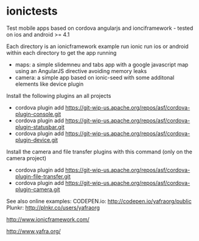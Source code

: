ionictests
==========

Test mobile apps based on cordova angularjs and ionciframework - tested on ios and android >= 4.1

Each directory is an ionicframework example
run ionic run ios or android within each directory to get the app running


* maps: a simple slidemneu and tabs app with a google javascript map using an AngularJS directive avoiding memory leaks
* camera: a simple app based on ionic-seed with some additonal elements like device plugin

Install the following plugins an all projects
* cordova plugin add https://git-wip-us.apache.org/repos/asf/cordova-plugin-console.git
* cordova plugin add https://git-wip-us.apache.org/repos/asf/cordova-plugin-statusbar.git
* cordova plugin add https://git-wip-us.apache.org/repos/asf/cordova-plugin-device.git

Install the camera and file transfer plugins with this command (only on the camera project)
* cordova plugin add https://git-wip-us.apache.org/repos/asf/cordova-plugin-file-transfer.git
* cordova plugin add https://git-wip-us.apache.org/repos/asf/cordova-plugin-camera.git

See also online examples:
CODEPEN.io:  http://codepen.io/yafraorg/public
Plunkr:      http://plnkr.co/users/yafraorg

http://www.ionicframework.com/

http://www.yafra.org/


